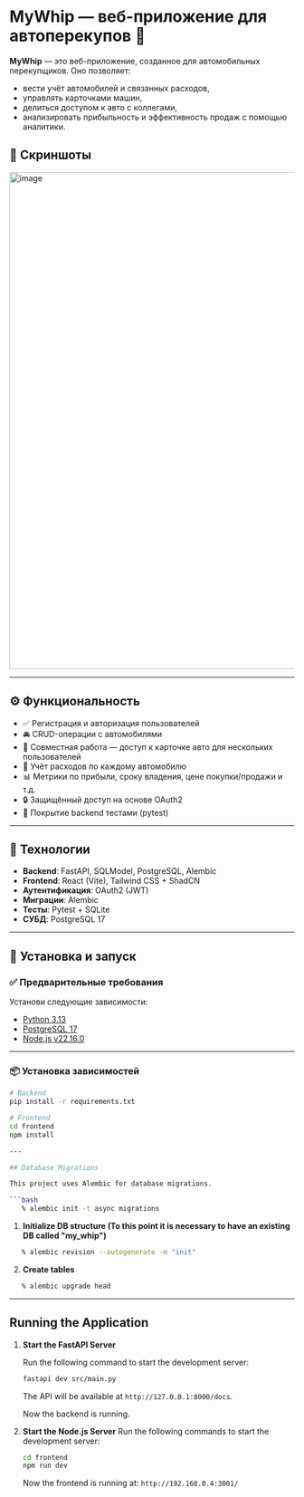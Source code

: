 # MyWhip — веб-приложение для автоперекупов 🚗

**MyWhip** — это веб-приложение, созданное для автомобильных перекупщиков. Оно позволяет:
- вести учёт автомобилей и связанных расходов,
- управлять карточками машин,
- делиться доступом к авто с коллегами,
- анализировать прибыльность и эффективность продаж с помощью аналитики.

## 📸 Скриншоты

<img width="829" height="878" alt="image" src="https://github.com/user-attachments/assets/47062a87-e4f5-46d6-8b7c-9a6a56cc118e" />


---

## ⚙️ Функциональность

- ✅ Регистрация и авторизация пользователей
- 🚘 CRUD-операции с автомобилями
- 🤝 Совместная работа — доступ к карточке авто для нескольких пользователей
- 💸 Учёт расходов по каждому автомобилю
- 📊 Метрики по прибыли, сроку владения, цене покупки/продажи и т.д.
- 🔒 Защищённый доступ на основе OAuth2
- 🧪 Покрытие backend тестами (pytest)

---

## 🧰 Технологии

- **Backend**: FastAPI, SQLModel, PostgreSQL, Alembic
- **Frontend**: React (Vite), Tailwind CSS + ShadCN
- **Аутентификация**: OAuth2 (JWT)
- **Миграции**: Alembic
- **Тесты**: Pytest + SQLite
- **СУБД**: PostgreSQL 17

---

## 🚀 Установка и запуск

### ✅ Предварительные требования

Установи следующие зависимости:

- [Python 3.13](https://www.python.org/downloads/)
- [PostgreSQL 17](https://www.postgresql.org/download/)
- [Node.js v22.16.0](https://nodejs.org/)

---

### 📦 Установка зависимостей

```bash
# Backend
pip install -r requirements.txt

# Frontend
cd frontend
npm install

---

## Database Migrations

This project uses Alembic for database migrations.

```bash
   % alembic init -t async migrations
   ```

1. **Initialize DB structure (To this point it is necessary to have an existing DB called "my_whip")**

```bash
   % alembic revision --autogenerate -m "init"
   ```
2. **Create tables**
```bash
   % alembic upgrade head
   ```

---

## Running the Application

1. **Start the FastAPI Server**

   Run the following command to start the development server:

   ```bash
   fastapi dev src/main.py
   ```

   The API will be available at `http://127.0.0.1:8000/docs`.
   
   Now the backend is running.
3. **Start the Node.js Server**
   Run the following commands to start the development server:
   ```bash
   cd frontend
   npm run dev
   ```
   Now the frontend is running at: `http://192.168.0.4:3001/`
